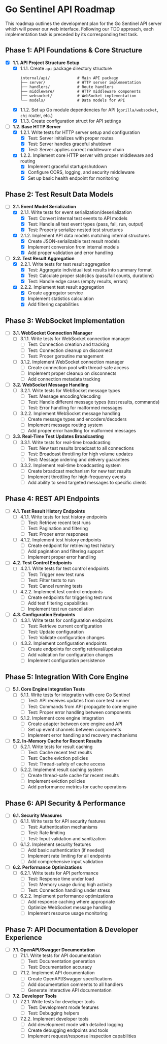 # Go Sentinel API Roadmap

This roadmap outlines the development plan for the Go Sentinel API server which will power our web interface. Following our TDD approach, each implementation task is preceded by its corresponding test task.

## Phase 1: API Foundations & Core Structure

- [x] **1.1. API Project Structure Setup**
  - [x] 1.1.1. Create `api` package directory structure
    ```
    internal/api/            # Main API package
    ├── server/              # HTTP server implementation
    ├── handlers/            # Route handlers
    ├── middleware/          # HTTP middleware components
    ├── websocket/           # WebSocket implementation
    └── models/              # Data models for API
    ```
  - [x] 1.1.2. Set up Go module dependencies for API (`gorilla/websocket`, `chi` router, etc.)
  - [x] 1.1.3. Create configuration struct for API settings

- [ ] **1.2. Base HTTP Server**
  - [x] 1.2.1. Write tests for HTTP server setup and configuration
    - [x] Test: Server initializes with proper routes
    - [x] Test: Server handles graceful shutdown
    - [x] Test: Server applies correct middleware chain
  - [x] 1.2.2. Implement core HTTP server with proper middleware and routing
    - [x] Implement graceful startup/shutdown
    - [x] Configure CORS, logging, and security middleware
    - [x] Set up basic health endpoint for monitoring

## Phase 2: Test Result Data Models

- [ ] **2.1. Event Model Serialization**
  - [x] 2.1.1. Write tests for event serialization/deserialization
    - [x] Test: Convert internal test events to API models
    - [x] Test: Handle all test event types (pass, fail, run, output)
    - [x] Test: Properly serialize nested test structures
  - [x] 2.1.2. Implement API data models matching internal structures
    - [x] Create JSON-serializable test result models
    - [x] Implement conversion from internal models
    - [x] Add proper validation and error handling

- [ ] **2.2. Test Result Aggregation**
  - [x] 2.2.1. Write tests for test result aggregation
    - [x] Test: Aggregate individual test results into summary format
    - [x] Test: Calculate proper statistics (pass/fail counts, durations)
    - [x] Test: Handle edge cases (empty results, errors)
  - [x] 2.2.2. Implement test result aggregation
    - [x] Create aggregator service
    - [x] Implement statistics calculation
    - [x] Add filtering capabilities

## Phase 3: WebSocket Implementation

- [ ] **3.1. WebSocket Connection Manager**
  - [ ] 3.1.1. Write tests for WebSocket connection manager
    - [ ] Test: Connection creation and tracking
    - [ ] Test: Connection cleanup on disconnect
    - [ ] Test: Proper goroutine management
  - [ ] 3.1.2. Implement WebSocket connection manager
    - [ ] Create connection pool with thread-safe access
    - [ ] Implement proper cleanup on disconnects
    - [ ] Add connection metadata tracking

- [ ] **3.2. WebSocket Message Handling**
  - [ ] 3.2.1. Write tests for WebSocket message types
    - [ ] Test: Message encoding/decoding
    - [ ] Test: Handle different message types (test results, commands)
    - [ ] Test: Error handling for malformed messages
  - [ ] 3.2.2. Implement WebSocket message handling
    - [ ] Create message types and encoders/decoders
    - [ ] Implement message routing system
    - [ ] Add proper error handling for malformed messages

- [ ] **3.3. Real-Time Test Updates Broadcasting**
  - [ ] 3.3.1. Write tests for real-time broadcasting
    - [ ] Test: New test results broadcast to all connections
    - [ ] Test: Broadcast throttling for high volume updates
    - [ ] Test: Message ordering and delivery guarantees
  - [ ] 3.3.2. Implement real-time broadcasting system
    - [ ] Create broadcast mechanism for new test results
    - [ ] Implement throttling for high-frequency events
    - [ ] Add ability to send targeted messages to specific clients

## Phase 4: REST API Endpoints

- [ ] **4.1. Test Result History Endpoints**
  - [ ] 4.1.1. Write tests for test history endpoints
    - [ ] Test: Retrieve recent test runs
    - [ ] Test: Pagination and filtering
    - [ ] Test: Proper error responses
  - [ ] 4.1.2. Implement test history endpoints
    - [ ] Create endpoint for retrieving test history
    - [ ] Add pagination and filtering support
    - [ ] Implement proper error handling

- [ ] **4.2. Test Control Endpoints**
  - [ ] 4.2.1. Write tests for test control endpoints
    - [ ] Test: Trigger new test runs
    - [ ] Test: Filter tests to run
    - [ ] Test: Cancel running tests
  - [ ] 4.2.2. Implement test control endpoints
    - [ ] Create endpoints for triggering test runs
    - [ ] Add test filtering capabilities
    - [ ] Implement test run cancellation

- [ ] **4.3. Configuration Endpoints**
  - [ ] 4.3.1. Write tests for configuration endpoints
    - [ ] Test: Retrieve current configuration
    - [ ] Test: Update configuration
    - [ ] Test: Validate configuration changes
  - [ ] 4.3.2. Implement configuration endpoints
    - [ ] Create endpoints for config retrieval/updates
    - [ ] Add validation for configuration changes
    - [ ] Implement configuration persistence

## Phase 5: Integration With Core Engine

- [ ] **5.1. Core Engine Integration Tests**
  - [ ] 5.1.1. Write tests for integration with core Go Sentinel
    - [ ] Test: API receives updates from core test runner
    - [ ] Test: Commands from API propagate to core engine
    - [ ] Test: Proper error handling between components
  - [ ] 5.1.2. Implement core engine integration
    - [ ] Create adapter between core engine and API
    - [ ] Set up event channels between components
    - [ ] Implement error handling and recovery mechanisms

- [ ] **5.2. In-Memory Cache for Recent Results**
  - [ ] 5.2.1. Write tests for result caching
    - [ ] Test: Cache recent test results
    - [ ] Test: Cache eviction policies
    - [ ] Test: Thread-safety of cache access
  - [ ] 5.2.2. Implement result caching system
    - [ ] Create thread-safe cache for recent results
    - [ ] Implement eviction policies
    - [ ] Add performance metrics for cache operations

## Phase 6: API Security & Performance

- [ ] **6.1. Security Measures**
  - [ ] 6.1.1. Write tests for API security features
    - [ ] Test: Authentication mechanisms
    - [ ] Test: Rate limiting
    - [ ] Test: Input validation and sanitization
  - [ ] 6.1.2. Implement security features
    - [ ] Add basic authentication (if needed)
    - [ ] Implement rate limiting for all endpoints
    - [ ] Add comprehensive input validation

- [ ] **6.2. Performance Optimizations**
  - [ ] 6.2.1. Write tests for API performance
    - [ ] Test: Response time under load
    - [ ] Test: Memory usage during high activity
    - [ ] Test: Connection handling under stress
  - [ ] 6.2.2. Implement performance optimizations
    - [ ] Add response caching where appropriate
    - [ ] Optimize WebSocket message handling
    - [ ] Implement resource usage monitoring

## Phase 7: API Documentation & Developer Experience

- [ ] **7.1. OpenAPI/Swagger Documentation**
  - [ ] 7.1.1. Write tests for API documentation
    - [ ] Test: Documentation generation
    - [ ] Test: Documentation accuracy
  - [ ] 7.1.2. Implement API documentation
    - [ ] Create OpenAPI/Swagger specifications
    - [ ] Add documentation comments to all handlers
    - [ ] Generate interactive API documentation

- [ ] **7.2. Developer Tools**
  - [ ] 7.2.1. Write tests for developer tools
    - [ ] Test: Development mode features
    - [ ] Test: Debugging helpers
  - [ ] 7.2.2. Implement developer tools
    - [ ] Add development mode with detailed logging
    - [ ] Create debugging endpoints and tools
    - [ ] Implement request/response inspection capabilities
